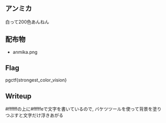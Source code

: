 ## アンミカ
白って200色あんねん

## 配布物
- anmika.png

## Flag
pgctf{strongest_color_vision}

## Writeup
\#ffffffの上に\#fffffeで文字を書いているので, バケツツールを使って背景を塗りつぶすと文字だけ浮きあがる
